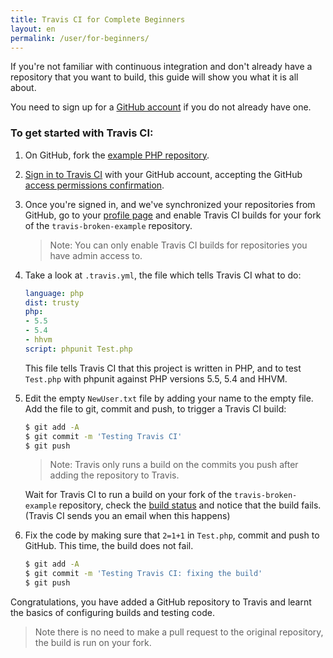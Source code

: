 ```yaml
---
title: Travis CI for Complete Beginners
layout: en
permalink: /user/for-beginners/
---
```


If you're not familiar with continuous integration and don't already have a repository that you want to build, this guide will show you what it is all about.

You need to sign up for a [GitHub account](https://github.com/) if you do not already have one.

### To get started with Travis CI:

1. On GitHub, fork the [example PHP repository](https://github.com/plaindocs/travis-broken-example).

2. [Sign in to Travis CI](https://travis-ci.org/auth) with your GitHub account, accepting the GitHub [access permissions confirmation](/user/github-oauth-scopes).

3. Once you're signed in, and we've synchronized your repositories from GitHub, go to your [profile page](https://travis-ci.org/profile) and enable
   Travis CI builds for your fork of the `travis-broken-example` repository.

   > Note: You can only enable Travis CI builds for repositories you have admin access to.

4. Take a look at `.travis.yml`, the file which tells Travis CI what to do:

   ```yaml
   language: php
   dist: trusty
   php:
   - 5.5
   - 5.4
   - hhvm
   script: phpunit Test.php
   ```

   This file tells Travis CI that this project is written in PHP, and to test `Test.php` with phpunit against PHP versions 5.5, 5.4 and HHVM.

5. Edit the empty `NewUser.txt` file by adding your name to the empty file. Add the file to git, commit and push, to trigger a Travis CI build:

   ```bash
   $ git add -A
   $ git commit -m 'Testing Travis CI'
   $ git push
   ```

   > Note: Travis only runs a build on the commits you push after adding the repository to Travis.

   Wait for Travis CI to run a build on your fork of the `travis-broken-example` repository, check the [build status](https://travis-ci.org) and notice that the build fails. (Travis CI sends you an email when this happens)

6. Fix the code by making sure that `2=1+1` in `Test.php`, commit and push to GitHub. This time, the build does not fail.

   ```bash
   $ git add -A
   $ git commit -m 'Testing Travis CI: fixing the build'
   $ git push
   ```

Congratulations, you have added a GitHub repository to Travis and learnt the basics of configuring builds and testing code.

> Note there is no need to make a pull request to the original repository, the build is run on your fork.
